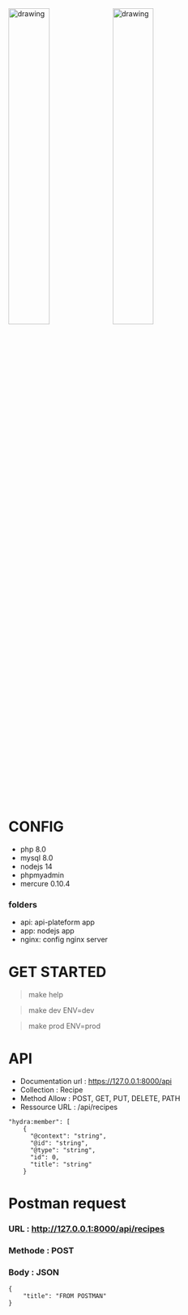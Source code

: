 
<img src="https://www.docker.com/sites/default/files/d8/2019-07/horizontal-logo-monochromatic-white.png" alt="drawing" width="40%"/>
<img src="https://www.nilobstat.com/media/1020/logo-symfony.png" alt="drawing" width="40%"/>

# CONFIG
- php 8.0
- mysql 8.0
- nodejs 14
- phpmyadmin
- mercure 0.10.4

### folders

- api: api-plateform app
- app: nodejs app
- nginx: config nginx server

# GET STARTED

> make help

> make dev ENV=dev

> make prod ENV=prod

# API

- Documentation url : https://127.0.0.1:8000/api
- Collection : Recipe
- Method Allow : POST, GET, PUT, DELETE, PATH
- Ressource URL : /api/recipes

```
"hydra:member": [
    {
      "@context": "string",
      "@id": "string",
      "@type": "string",
      "id": 0,
      "title": "string"
    }
```

# Postman request

### URL : http://127.0.0.1:8000/api/recipes
### Methode : POST
### Body : JSON
```
{
    "title": "FROM POSTMAN"
}
```

